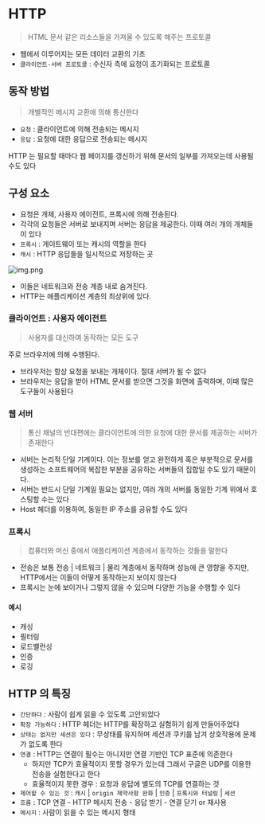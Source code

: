 # HTTP

> HTML 문서 같은 리소스들을 가져올 수 있도록 해주는 프로토콜

* 웹에서 이루어지는 모든 데이터 교환의 기초
* `클라이언트-서버 프로토콜` : 수신자 측에 요청이 초기화되는 프로토콜

## 동작 방법

> 개별적인 메시지 교환에 의해 통신한다

* `요청` : 클라이언트에 의해 전송되는 메시지
* `응답` : 요청에 대한 응답으로 전송되는 메시지

HTTP 는 필요할 때마다 웹 페이지를 갱신하기 위해 문서의 일부를 가져오는데 사용될 수도 있다

## 구성 요소

* 요청은 개체, 사용자 에이전트, 프록시에 의해 전송된다.
* 각각의 요청들은 서버로 보내지며 서버는 응답을 제공한다. 이때 여러 개의 개체들이 있다
* `프록시` : 게이트웨이 또는 캐시의 역할을 한다
* `캐시` : HTTP 응답들을 일시적으로 저장하는 곳

![img.png](../⚠%20z-Image%20⚠/img1/프록시.png)

* 이들은 네트워크와 전송 계층 내로 숨겨진다.
* HTTP는 애플리케이션 계층의 최상위에 있다.

### 클라이언트 : 사용자 에이전트

> 사용자를 대신하여 동작하는 모든 도구

주로 브라우저에 의해 수행된다.

* 브라우저는 항상 요청을 보내는 개체이다. 절대 서버가 될 수 없다
* 브라우저는 응답을 받아 HTML 문서를 받으면 그것을 화면에 출력하며, 이때 많은 도구들이 사용된다

### 웹 서버

> 통신 채널의 반대편에는 클라이언트에 의한 요청에 대한 문서를 제공하는 서버가 존재한다

* 서버는 논리적 단일 기계이다. 이는 정보를 얻고 완전하게 혹은 부분적으로 문서를 생성하는 소프트웨어의 복잡한 부분을 공유하는 서버들의 집합일 수도 있기 때문이다.
* 서버는 반드시 단일 기계일 필요는 없지만, 여러 개의 서버를 동일한 기계 위에서 호스팅할 수는 있다
* Host 헤더를 이용하여, 동일한 IP 주소를 공유할 수도 있다

### 프록시

> 컴퓨터와 머신 중에서 애플리케이션 계층에서 동작하는 것들을 말한다

* 전송은 보통 전송 | 네트워크 | 물리 계층에서 동작하며 성능에 큰 영향을 주지만, HTTP에서는 이들이 어떻게 동작하는지 보이지 않는다
* 프록시는 눈에 보이거나 그렇지 않을 수 있으며 다양한 기능을 수행할 수 있다

#### 예시

* 캐싱
* 필터링
* 로드밸런싱
* 인증
* 로깅

## HTTP 의 특징

* `간단하다` : 사람이 쉽게 읽을 수 있도록 고안되었다
* `확장 가능하다` : HTTP 헤더는 HTTP를 확장하고 실험하기 쉽게 만들어주었다
* `상태는 없지만 세션은 있다` : 무상태를 유지하며 세션과 쿠키를 남겨 상호작용에 문제가 없도록 한다
* `연결` : HTTP는 연결이 필수는 아니지만 연결 기반인 TCP 표준에 의존한다
    * 하지만 TCP가 효율적이지 못할 경우가 있는데 그래서 구글은 UDP를 이용한 전송을 실험한다고 한다
    * 효율적이지 못한 경우 : 요청과 응답에 별도의 TCP를 연결하는 것
* `제어할 수 있는 것` : `캐시` | `origin 제약사항 완화` | `인증` | `프록시와 터널링` | `세션`
* `흐름` : TCP 연결 - HTTP 메시지 전송 - 응답 받기 - 연결 닫기 or 재사용
* `메시지` : 사람이 읽을 수 있는 메시지 형태
